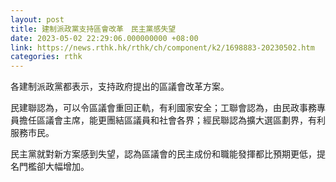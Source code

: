 ```yaml
---
layout: post
title: 建制派政黨支持區會改革　民主黨感失望
date: 2023-05-02 22:29:06.000000000 +08:00
link: https://news.rthk.hk/rthk/ch/component/k2/1698883-20230502.htm
categories: rthk
---
```


各建制派政黨都表示，支持政府提出的區議會改革方案。

民建聯認為，可以令區議會重回正軌，有利國家安全；工聯會認為，由民政事務專員擔任區議會主席，能更團結區議員和社會各界；經民聯認為擴大選區劃界，有利服務市民。

民主黨就對新方案感到失望，認為區議會的民主成份和職能發揮都比預期更低，提名門檻卻大幅增加。
